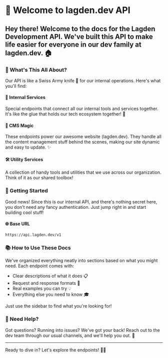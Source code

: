 # 👋 Welcome to lagden.dev API

## Hey there! Welcome to the docs for the Lagden Development API. We've built this API to make life easier for everyone in our dev family at lagden.dev. 🏠

### 🎯 What's This All About?

Our API is like a Swiss Army knife 🔧 for our internal operations. Here's what you'll find:

#### 🔗 Internal Services

Special endpoints that connect all our internal tools and services together. It's like the glue that holds our tech ecosystem together! 🤝

#### 📝 CMS Magic

These endpoints power our awesome website (lagden.dev). They handle all the content management stuff behind the scenes, making our site dynamic and easy to update. ✨

#### 🛠️ Utility Services

A collection of handy tools and utilities that we use across our organization. Think of it as our shared toolbox!

### 🚀 Getting Started

Good news! Since this is our internal API, and there's nothing secret here, you don't need any fancy authentication. Just jump right in and start building cool stuff!

#### 🌐 Base URL

```
https://api.lagden.dev/v1
```

### 📚 How to Use These Docs

We've organized everything neatly into sections based on what you might need. Each endpoint comes with:

* Clear descriptions of what it does 📋
* Request and response formats 📨
* Real examples you can try 💡
* Everything else you need to know 🎓

Just use the sidebar to find what you're looking for!

### 💬 Need Help?

Got questions? Running into issues? We've got your back! Reach out to the dev team through our usual channels, and we'll help you out. 🤝

***

Ready to dive in? Let's explore the endpoints! 🏊‍♂️
